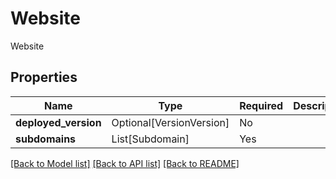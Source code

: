 # Website

Website

## Properties
| Name | Type | Required | Description |
| ------------ | ------------- | ------------- | ------------- |
**deployed_version** | Optional[VersionVersion] | No |  |
**subdomains** | List[Subdomain] | Yes |  |


[[Back to Model list]](../../../README.md#models-v2-link) [[Back to API list]](../../README.md#documentation-for-api-endpoints) [[Back to README]](../../README.md)
